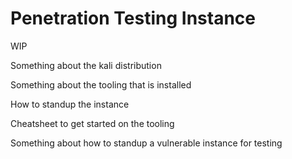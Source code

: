 # Penetration Testing Instance

WIP

Something about the kali distribution


Something about the tooling that is installed


How to standup the instance


Cheatsheet to get started on the tooling


Something about how to standup a vulnerable instance for testing
